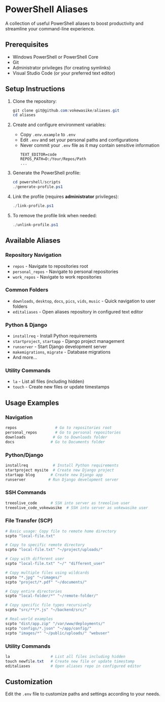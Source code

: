 # PowerShell Aliases

A collection of useful PowerShell aliases to boost productivity and streamline your command-line experience.

## Prerequisites

- Windows PowerShell or PowerShell Core
- Git
- Administrator privileges (for creating symlinks)
- Visual Studio Code (or your preferred text editor)

## Setup Instructions

1. Clone the repository:
   ``` powershell
   git clone git@github.com:vokewasike/aliases.git
   cd aliases
   ```

2. Create and configure environment variables:
   - Copy `.env.example` to `.env`
   - Edit `.env` and set your personal paths and configurations
   - Never commit your `.env` file as it may contain sensitive information
     ``` properties
     TEXT_EDITOR=code
     REPOS_PATH=D:/Your/Repos/Path
     ...
     ```

3. Generate the PowerShell profile:
   ``` powershell
   cd powershell/scripts
   ./generate-profile.ps1
   ```

4. Link the profile (requires **administrator** privileges):
   ``` powershell
   ./link-profile.ps1
   ```

5. To remove the profile link when needed:
   ``` powershell
   ./unlink-profile.ps1
   ```

## Available Aliases

### Repository Navigation
- `repos` - Navigate to repositories root
- `personal_repos` - Navigate to personal repositories
- `work_repos` - Navigate to work repositories

### Common Folders
- `downloads`, `desktop`, `docs`, `pics`, `vids`, `music` - Quick navigation to user folders
- `editaliases` - Open aliases repository in configured text editor

### Python & Django
- `installreq` - Install Python requirements
- `startproject`, `startapp` - Django project management
- `runserver` - Start Django development server
- `makemigrations`, `migrate` - Database migrations
- And more...

### Utility Commands
- `la` - List all files (including hidden)
- `touch` - Create new files or update timestamps

## Usage Examples

### Navigation
```powershell
repos                 # Go to repositories root
personal_repos        # Go to personal repositories
downloads            # Go to Downloads folder
docs                # Go to Documents folder
```

### Python/Django
```powershell
installreq           # Install Python requirements
startproject mysite  # Create new Django project
startapp blog       # Create new Django app
runserver          # Run Django development server
```

### SSH Commands
```powershell
treeolive_code      # SSH into server as treeolive user
treeolive_code_vokewasike  # SSH into server as vokewasike user
```

### File Transfer (SCP)
```powershell
# Basic usage: Copy file to remote home directory
scpto "local-file.txt"

# Copy to specific remote directory
scpto "local-file.txt" "~/project/uploads/"

# Copy with different user
scpto "local-file.txt" "~/" "different_user"

# Copy multiple files using wildcards
scpto "*.jpg" "~/images/"
scpto "project/*.pdf" "~/documents/"

# Copy entire directories
scpto "local-folder/*" "~/remote-folder/"

# Copy specific file types recursively
scpto "src/**/*.js" "~/backend/src/"

# Real-world examples
scpto "dist/app.zip" "/var/www/deployments/"
scpto "configs/*.json" "~/app/config/"
scpto "images/*" "~/public/uploads/" "webuser"
```

### Utility Commands
```powershell
la                  # List all files including hidden
touch newfile.txt   # Create new file or update timestamp
editaliases         # Open aliases repo in configured editor
```

## Customization

Edit the `.env` file to customize paths and settings according to your needs.
